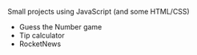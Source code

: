 Small projects using JavaScript (and some HTML/CSS)
- Guess the Number game
- Tip calculator
- RocketNews